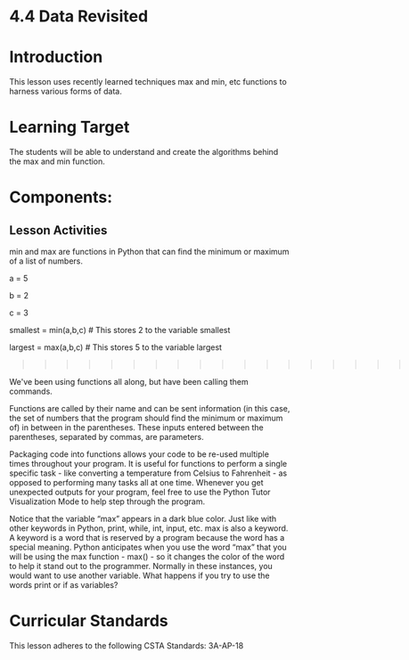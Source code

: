 # 4.4 Data Revisited
# Introduction
This lesson uses recently learned techniques max and min, etc functions to harness various forms of data.

# Learning Target
The students will be able to understand and create the algorithms behind the max and min function.

# Components:

## Lesson Activities
min and max are functions in Python that can find the minimum or maximum of a list of numbers.

a = 5

b = 2

c = 3

smallest = min(a,b,c)  # This stores 2 to the variable smallest

largest = max(a,b,c)  # This stores 5 to the variable largest

>>>>>>>>>>>>>>>>>>>>>>>>>>>>>>>>>>>>>>>>>>>>>>>>>.

We've been using functions all along, but have been calling them commands.

Functions are called by their name and can be sent information (in this case, the set of numbers that the program should find the minimum or maximum of) in between in the parentheses. These inputs entered between the parentheses, separated by commas, are parameters.

Packaging code into functions allows your code to be re-used multiple times throughout your program. It is useful for functions to perform a single specific task - like converting a temperature from Celsius to Fahrenheit - as opposed to performing many tasks all at one time. 
Whenever you get unexpected outputs for your program, feel free to use the Python Tutor Visualization Mode to help step through the program. 

Notice that the variable “max” appears in a dark blue color. Just like with other keywords in Python, print, while, int, input, etc. max is also a keyword. A keyword is a word that is reserved by a program because the word has a special meaning. Python anticipates when you use the word “max” that you will be using the max function - max() - so it changes the color of the word to help it stand out to the programmer. Normally in these instances, you would want to use another variable. What happens if you try to use the words print or if as variables?

# Curricular Standards
This lesson adheres to the following CSTA Standards: 3A-AP-18
